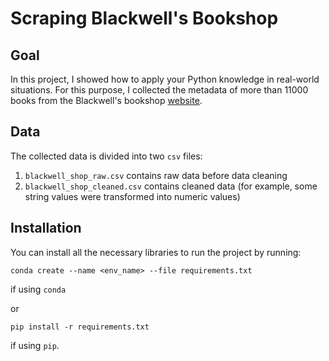 # Scraping Blackwell's Bookshop

## Goal
In this project, I showed how to apply your Python knowledge in real-world situations. For this purpose, I collected the metadata of more than 11000 books from the Blackwell's bookshop [website](https://blackwells.co.uk/bookshop/home).

## Data
The collected data is divided into two `csv` files:
1. `blackwell_shop_raw.csv` contains raw data before data cleaning
2. `blackwell_shop_cleaned.csv` contains cleaned data (for example, some string values were transformed into numeric values)

## Installation 
You can install all the necessary libraries to run the project by running:

```conda create --name <env_name> --file requirements.txt```

if using `conda`

or

```pip install -r requirements.txt```

if using `pip`.
